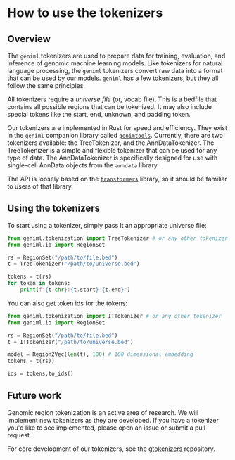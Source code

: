 # How to use the tokenizers
## Overview
The `geniml` tokenizers are used to prepare data for training, evaluation, and inference of genomic machine learning models. Like tokenizers for natural language processing, the `geniml` tokenizers convert raw data into a format that can be used by our models. `geniml` has a few tokenizers, but they all follow the same principles.

All tokenizers require a *universe file* (or, vocab file). This is a bedfile that contains all possible regions that can be tokenized. It may also include special tokens like the start, end, unknown, and padding token.

Our tokenizers are implemented in Rust for speed and efficiency. They exist in the `geniml` companion library called [`genimtools`](https://github.com/databio/genimtools). Currently, there are two tokenizers available: the TreeTokenizer, and the AnnDataTokenizer. The TreeTokenizer is a simple and flexible tokenizer that can be used for any type of data. The AnnDataTokenizer is specifically designed for use with single-cell AnnData objects from the `anndata` library.

The API is loosely based on the [`transformers`](https://github.com/huggingface/tokenizers) library, so it should be familiar to users of that library.

## Using the tokenizers
To start using a tokenizer, simply pass it an appropriate universe file:

```python
from geniml.tokenization import TreeTokenizer # or any other tokenizer
from geniml.io import RegionSet

rs = RegionSet("/path/to/file.bed")
t = TreeTokenizer("/path/to/universe.bed")

tokens = t(rs)
for token in tokens:
    print(f"{t.chr}:{t.start}-{t.end}")
```

You can also get token ids for the tokens:

```python
from geniml.tokenization import ITTokenizer # or any other tokenizer
from geniml.io import RegionSet

rs = RegionSet("/path/to/file.bed")
t = ITTokenizer("/path/to/universe.bed")

model = Region2Vec(len(t), 100) # 100 dimensional embedding
tokens = t(rs))

ids = tokens.to_ids()
```

## Future work
Genomic region tokenization is an active area of research. We will implement new tokenizers as they are developed. If you have a tokenizer you'd like to see implemented, please open an issue or submit a pull request.

For core development of our tokenizers, see the [gtokenizers](https://github.com/databio/genimtools) repository.
